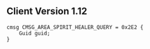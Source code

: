 ## Client Version 1.12

```rust,ignore
cmsg CMSG_AREA_SPIRIT_HEALER_QUERY = 0x2E2 {
    Guid guid;    
}

```
